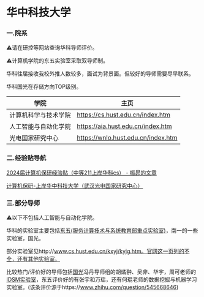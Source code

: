# 华中科技大学

### 一.院系

⚠请在研控等网站查询华科导师评价。

⚠计算机学院的东五实验室采取双导师制。

华科往届接收我校外推人数较多，面试为背景面。但较好的导师需要尽早联系。

华科国光在存储方向TOP级别。

| 学院                 | 主页                               |
| -------------------- | ---------------------------------- |
| 计算机科学与技术学院 | https://cs.hust.edu.cn/index.htm   |
| 人工智能与自动化学院 | https://aia.hust.edu.cn/index.htm  |
| 光电国家研究中心     | https://wnlo.hust.edu.cn/index.htm |

### 二.经验贴导航

[2024届计算机保研经验贴（中等211上岸华科cs） - 桭昴的文章](https://zhuanlan.zhihu.com/p/659849122)

[计算机保研-上岸华中科技大学（武汉光电国家研究中心）](http://t.csdnimg.cn/xFmsj)

### 三.部分导师

⚠以下不包括人工智能与自动化学院。

华科的实验室主要包括[东五(服务计算技术与系统教育部重点实验室)](https://www.zhihu.com/question/347114330)，南一的一些实验室，国光。

部分实验室见http://www.cs.hust.edu.cn/kxyj/kyjg.htm。官网这一页列的不全，还有其他实验室。

比较热门/评价好的导师包括[国光](http://stlab.wnlo.hust.edu.cn/index.jsp)冯丹导师组的胡燏翀、吴非、华宇，周可老师的[IDSM实验室](http://idsm.wnlo.hust.edu.cn/index.htm)，东五评价好的有张宇和万瑶，还有何琨老师的数据挖掘与机器学习实验室。(该条评价源于https://www.zhihu.com/question/545668646)

